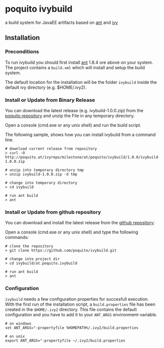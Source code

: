 # poquito ivybuild

a build system for JavaEE artifacts based on [ant](http://ant.apache.org/) and [ivy](http://ant.apache.org/ivy/)

## Installation

###  Preconditions
To run ivybuild you should first install [ant](http://ant.apache.org/) 1.8.4 ore above on your system. The project contains a `build.xml` which will install and setup the build system.

The default location for the installation will be the folder `ivybuild` inside the default ivy directory (e.g. $HOME/.ivy2). 


###  Install or Update from Binary Release
You can download the latest release (e.g. ivybuild-1.0.0.zip) from the [poquito repository](http://poquito.at/ivyrepo/milestone/at/poquito/ivybuild) and unzip the File in any temporary directory.

Open a console (cmd.exe or any unix shell) and run the build script. 

The following sample, shows how you can install ivybuild from a command line.

    # download current release from repository
    > curl -O http://poquito.at/ivyrepo/milestone/at/poquito/ivybuild/1.0.0/ivybuild-1.0.0.zip
    
    # unzip into temporary directory tmp
    > unzip ivybuild-1.0.0.zip -d tmp
    
    # change into temporary directory
    > cd ivybuild
    
    # run ant build
    > ant


###  Install or Update from github repository
You can download and install the latest release from the [github repository](https://github.com/poquito/ivybuild.git): 

Open a console (cmd.exe or any unix shell) and type the following commands:


    # clone the repository
    > git clone https://github.com/poquito/ivybuild.git
    
    # change into project dir
    > cd ivybuild/at.poquito.ivybuild
    
    # run ant build
    > ant

### Configuration
`ivybuild` needs a few configuration properties for succesfull execution. With the first run of the installation script, a `build.properties` file has been created in the `$HOME/.ivy2` directory. This file contains the default configuration and you have to add it to your `ANT_ARGS` environment-variable.

    # on windows
    set ANT_ARGS="-propertyfile %HOMEPATH%/.ivy2/build.properties
    
    # on unix
    export ANT_ARGS="-propertyfile ~/.ivy2/build.properties

